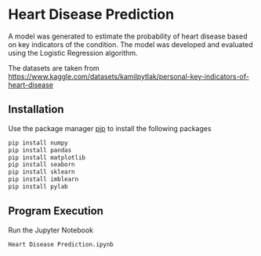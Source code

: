 # Heart Disease Prediction

A model was generated to estimate the probability of heart disease based on key indicators of the condition. The model was developed and evaluated using the Logistic Regression algorithm.

The datasets are taken from https://www.kaggle.com/datasets/kamilpytlak/personal-key-indicators-of-heart-disease

## Installation

Use the package manager [pip](https://pip.pypa.io/en/stable/) to install the following packages
```bash
pip install numpy
pip install pandas
pip install matplotlib
pip install seaborn
pip install sklearn
pip install imblearn
pip install pylab
```

## Program Execution
Run the Jupyter Notebook
```bash
Heart Disease Prediction.ipynb
```
